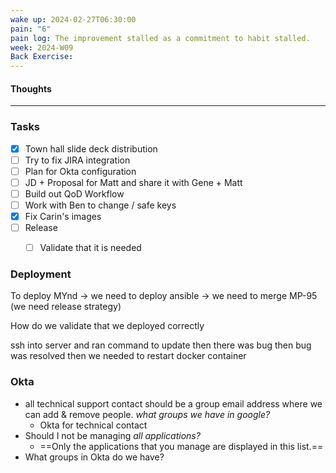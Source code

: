 ```yaml
---
wake up: 2024-02-27T06:30:00
pain: "6"
pain log: The improvement stalled as a commitment to habit stalled.
week: 2024-W09
Back Exercise:
---
```

#### Thoughts




-----
### Tasks 

- [x] Town hall slide deck distribution
- [ ] Try to fix JIRA integration
- [ ] Plan for Okta configuration
- [ ] JD + Proposal for Matt and share it with Gene + Matt
- [ ] Build out QoD Workflow
- [ ] Work with Ben to change / safe keys
- [x] Fix Carin's images
- [ ] Release
	- [ ] Validate that it is needed



### Deployment

To deploy MYnd -> we need to deploy ansible 
-> we need to merge MP-95 (we need release strategy)

How do we validate that we deployed correctly

ssh into server and ran command to update 
then there was bug
then bug was resolved 
then we needed to restart docker container



### Okta

- all technical support contact should be a group email address where we can add & remove people. *what groups we have in google?*
	- Okta for technical contact
- Should I not be managing *all applications?*
	- ==Only the applications that you manage are displayed in this list.==
- What groups in Okta do we have?